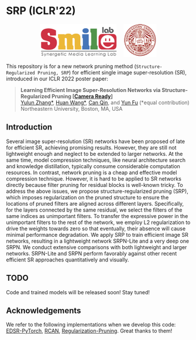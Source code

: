 # SRP (ICLR'22)

<div align="center">
    <a><img src="figs/smile.png"  height="90px" ></a>
    &nbsp &nbsp
    <a><img src="figs/neu.png"  height="90px" ></a>
</div>

This repository is for a new network pruning method (`Structure-Regularized Pruning, SRP`) for efficient single image super-resolution (SR), introduced in our ICLR 2022 poster paper:
> **Learning Efficient Image Super-Resolution Networks via Structure-Regularized Pruning [[Camera Ready](https://openreview.net/pdf?id=AjGC97Aofee)]** \
> [Yulun Zhang*](http://yulunzhang.com/), [Huan Wang*](http://huanwang.tech/), [Can Qin](http://canqin.tech/), and [Yun Fu](http://www1.ece.neu.edu/~yunfu/) (*equal contribution) \
> Northeastern University, Boston, MA, USA


## Introduction
Several image super-resolution (SR) networks have been proposed of late for efficient SR, achieving promising results. However, they are still not lightweight enough and neglect to be extended to larger networks. At the same time, model compression techniques, like neural architecture search and knowledge distillation, typically consume considerable computation resources. In contrast, network pruning is a cheap and effective model compression technique. However, it is hard to be applied to SR networks directly because filter pruning for residual blocks is well-known tricky. To address the above issues, we propose structure-regularized pruning (SRP), which imposes regularization on the pruned structure to ensure the locations of pruned filters are aligned across different layers. Specifically, for the layers connected by the same residual, we select the filters of the same indices as unimportant filters. To transfer the expressive power in the unimportant filters to the rest of the network, we employ L2 regularization to drive the weights towards zero so that eventually, their absence will cause minimal performance degradation. We apply SRP to train efficient image SR networks, resulting in a lightweight network SRPN-Lite and a very deep one SRPN. We conduct extensive comparisons with both lightweight and larger networks. SRPN-Lite and SRPN perform favorably against other recent efficient SR approaches quantitatively and visually.

## TODO
Code and trained models will be released soon! Stay tuned!


## Acknowledgements
We refer to the following implementations when we develop this code: [EDSR-PyTorch](https://github.com/thstkdgus35/EDSR-PyTorch), [RCAN](https://github.com/yulunzhang/RCAN), [Regularization-Pruning](https://github.com/MingSun-Tse/Regularization-Pruning). Great thanks to them!
